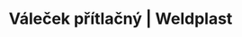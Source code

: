 ---
Link: "file:/Users/vinayakpatel/Downloads/www.weldplast.cz/valecek-pritlacny417"
product_name: "Váleček přítlačný28 mm, silikon"
product_id: "Obj. číslo:140.161"
title: "Váleček přítlačný | Weldplast"
product_desc: ""
product_specs: ""
product_downloads: ""
href: ""
accessories: ""
similar_products: ""
---